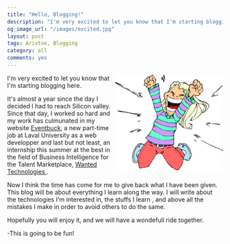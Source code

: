 ```yaml
---
title: "Hello, Blogging!"
description: "I'm very excited to let you know that I'm starting blogging. Yes these two years have been the most wondeful and accomplished for me. I have learned and grown so much as a person. Now I want to share my experiences with you. I want you to know my ups and downs so you can be able to do better than I did. I will be blogging every week, talking about the things I'm learning and what I'm going through. "
og_image_url: "/images/excited.jpg"
layout: post
tags: Aristoe, Blogging
category: all
comments: yes
---
```


<img src="/images/excited.jpg" width="50%" align="right">
I'm very excited to let you know that I'm starting blogging here.

It's almost a year since the day I decided I had to reach Silicon valley. Since that day, I worked so hard and my work has culmunated in my website <a href="http://www.eventbuck.com">Eventbuck</a>, a new part-time job at Laval University as a web developper and last but not least, an internship this summer at the best in the field of Business Intelligence for the Talent Marketplace, <a href="http://www.wantedanalytics.com"> Wanted Technologies </a>.

Now I think the time has come for me to give back what I have been given. 
This blog will be about everything I learn along the way. I will write about the technologies I'm interested in, the stuffs I learn , and above all the mistakes I make in order to avoid others to do the same.

Hopefully you will enjoy it, and we will have a wondefull ride together.

-This is going to be fun!
<!--
	I'm very excited to let you know that I'm starting blogging. Yes these two years have been the most wondeful and accomplished for me. I have learned and grown so much as a person. Now I want to share my experiences with you. I want you to know my ups and downs so you can be able to do better than I did. I will be blogging every week, talking about the things I'm learning and what I'm going through. 
	-->